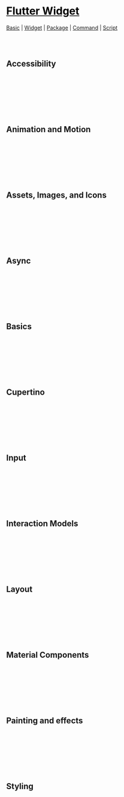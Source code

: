 <style>
.md0{margin-top: 150px;}
.md1{margin-top: 75px;}
.md2{margin-top: 50px;}
.md3{margin-top: 25px;}
.tbl1 td#header{background-color: D1ECCF}
.tbl1 tr#header{background-color: D1ECCF}
</style>

# [<span style="color:black;">Flutter Widget</span>](Flutter.md)
[Basic](Flutter-Basic.md) | [Widget](Flutter-Widget.md) | [Package](Flutter-Package.md) | [Command](Flutter-Command.md) | [Script](Flutter-Script.md)
<div class="md1"></div>




## Accessibility




<div class="md0"></div>



## Animation and Motion




<div class="md0"></div>



## Assets, Images, and Icons




<div class="md0"></div>



## Async




<div class="md0"></div>



## Basics




<div class="md0"></div>



## Cupertino




<div class="md0"></div>



## Input




<div class="md0"></div>



## Interaction Models




<div class="md0"></div>



## Layout




<div class="md0"></div>



## Material Components




<div class="md0"></div>



## Painting and effects




<div class="md0"></div>



## Styling




<div class="md0"></div>
